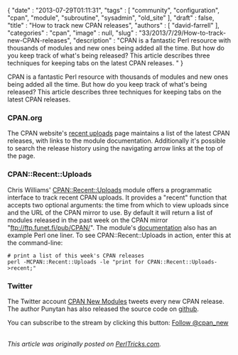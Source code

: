 {
   "date" : "2013-07-29T01:11:31",
   "tags" : [
      "community",
      "configuration",
      "cpan",
      "module",
      "subroutine",
      "sysadmin",
      "old_site"
   ],
   "draft" : false,
   "title" : "How to track new CPAN releases",
   "authors" : [
      "david-farrell"
   ],
   "categories" : "cpan",
   "image" : null,
   "slug" : "33/2013/7/29/How-to-track-new-CPAN-releases",
   "description" : "CPAN is a fantastic Perl resource with thousands of modules and new ones being added all the time. But how do you keep track of what's being released? This article describes three techniques for keeping tabs on the latest CPAN releases. "
}


CPAN is a fantastic Perl resource with thousands of modules and new ones being added all the time. But how do you keep track of what's being released? This article describes three techniques for keeping tabs on the latest CPAN releases.

### CPAN.org

The CPAN website's [recent uploads](http://search.cpan.org/recent) page maintains a list of the latest CPAN releases, with links to the module documentation. Additionally it's possible to search the release history using the navigating arrow links at the top of the page.

### CPAN::Recent::Uploads

Chris Williams' [CPAN::Recent::Uploads](https://metacpan.org/module/CPAN::Recent::Uploads) module offers a programmatic interface to track recent CPAN uploads. It provides a "recent" function that accepts two optional arguments: the time from which to view uploads since and the URL of the CPAN mirror to use. By default it will return a list of modules released in the past week on the CPAN mirror "ftp://ftp.funet.fi/pub/CPAN/". The module's [documentation](https://metacpan.org/module/CPAN::Recent::Uploads) also has an example Perl one liner. To see CPAN::Recent::Uploads in action, enter this at the command-line:

``` prettyprint
# print a list of this week's CPAN releases
perl -MCPAN::Recent::Uploads -le "print for CPAN::Recent::Uploads->recent;"
```

### Twitter

The Twitter account [CPAN New Modules](https://twitter.com/cpan_new) tweets every new CPAN release. The author Punytan has also released the source code on [github](https://t.co/K7KnELaYzk).

You can subscribe to the stream by clicking this button: [Follow @cpan\_new](https://twitter.com/cpan_new)

\
*This article was originally posted on [PerlTricks.com](http://perltricks.com).*
